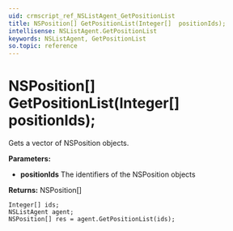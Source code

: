 ```yaml
---
uid: crmscript_ref_NSListAgent_GetPositionList
title: NSPosition[] GetPositionList(Integer[]  positionIds);
intellisense: NSListAgent.GetPositionList
keywords: NSListAgent, GetPositionList
so.topic: reference
---
```


# NSPosition[] GetPositionList(Integer[]  positionIds);

Gets a vector of NSPosition objects.

**Parameters:**
 - **positionIds** The identifiers of the NSPosition objects

**Returns:** NSPosition[]

```crmscript
Integer[] ids;
NSListAgent agent;
NSPosition[] res = agent.GetPositionList(ids);
```

